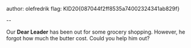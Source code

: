 author: olefredrik
flag: KID20{087044f2ff8535a74002324341ab829f}

--

Our __Dear Leader__ has been out for some grocery shopping. However, he forgot how much the butter cost. Could you help him out?